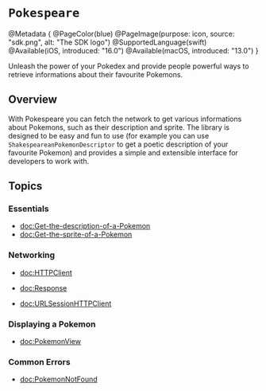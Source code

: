 # ``Pokespeare``

@Metadata {
    @PageColor(blue)
    @PageImage(purpose: icon, source: "sdk.png", alt: "The SDK logo")
    @SupportedLanguage(swift)
    @Available(iOS, introduced: "16.0")
    @Available(macOS, introduced: "13.0")
}

Unleash the power of your Pokedex and provide people powerful ways to retrieve informations about their favourite Pokemons.

## Overview

With Pokespeare you can fetch the network to get various informations about Pokemons, such as their description and sprite.
The library is designed to be easy and fun to use (for example you can use ``ShakespeareanPokemonDescriptor`` to get a poetic description of your favourite Pokemon) and provides a simple and extensible interface for developers to work with.

## Topics

### Essentials

- <doc:Get-the-description-of-a-Pokemon>
- <doc:Get-the-sprite-of-a-Pokemon>

### Networking

- <doc:HTTPClient>
- <doc:Response>

- <doc:URLSessionHTTPClient>

### Displaying a Pokemon

- <doc:PokemonView>

### Common Errors

- <doc:PokemonNotFound>

